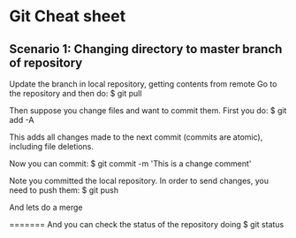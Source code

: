 # Git Cheat sheet

## Scenario 1: Changing directory to master branch of repository

Update the branch in local repository, getting contents from remote
Go to the repository and then do:
$ git pull

Then suppose you change files and want to commit them. First you do:
$ git add -A

This adds all changes made to the next commit (commits are atomic), including file deletions.

Now you can commit:
$ git commit -m 'This is a change comment'

Note you committed the local repository. In order to send changes, you need to push them:
$ git push


And lets do a merge

=======
And you can check the status of the repository doing
$ git status


